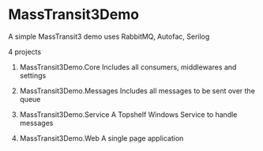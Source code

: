 # MassTransit3Demo
A simple MassTransit3 demo uses RabbitMQ, Autofac, Serilog

4 projects

1. MassTransit3Demo.Core
Includes all consumers, middlewares and settings

2. MassTransit3Demo.Messages
Includes all messages to be sent over the queue

3. MassTransit3Demo.Service
A Topshelf Windows Service to handle messages

4. MassTransit3Demo.Web
A single page application
